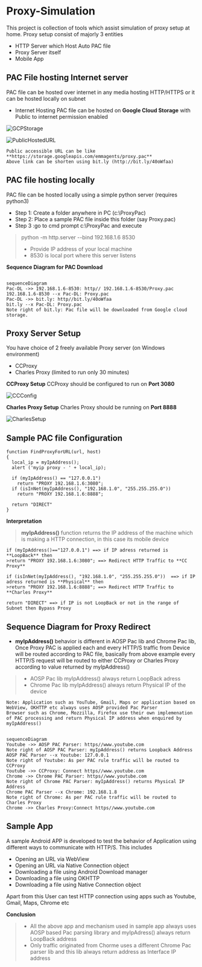 # Proxy-Simulation
This project is collection of tools which assist simulation of proxy setup at home. 
Proxy setup consist of majorly 3 entities
- HTTP Server which Host Auto PAC file
- Proxy Server itself 
- Mobile App

## PAC File hosting Internet server
PAC file can be hosted over internet in any media hosting HTTP/HTTPS or it can be hosted locally on subnet
- Internet Hosting 
PAC file can be hosted on **Google Cloud Storage** with Public to internet permission enabled

![GCPStorage](https://user-images.githubusercontent.com/11830986/229266448-e560b0b1-e727-4a7a-8398-1606babc0adf.JPG)

![PublicHostedURL](https://user-images.githubusercontent.com/11830986/229266528-80487e07-a621-4047-98e2-ca902b2ad66b.JPG)
```
Public accessible URL can be like **https://storage.googleapis.com/emmagents/proxy.pac**
Above link can be shorten using bit.ly (http://bit.ly/40oWfaa)
```
## PAC file hosting locally 
PAC file can be hosted locally using a simple python server (requires python3)
- Step 1: Create a folder anywhere in PC (c:\ProxyPac)
- Step 2: Place a sample PAC file inside this folder (say Proxy.pac)
- Step 3 :go to cmd prompt c:\ProxyPac and execute 
> python -m http.server --bind 192.168.1.6 8530
> - Provide IP address of your local machine
> - 8530 is local port where this server listens

**Sequence Diagram for PAC Download**
```mermaid

sequenceDiagram
Pac-DL ->> 192.168.1.6-8530: http// 192.168.1.6-8530/Proxy.pac
192.168.1.6-8530 --x Pac-DL: Proxy.pac
Pac-DL ->> bit.ly: http//bit.ly/40oWfaa
bit.ly --x Pac-DL: Proxy.pac
Note right of bit.ly: Pac file will be downloaded from Google cloud storage.

```


## Proxy Server Setup
You have choice of 2 freely available Proxy server (on Windows environment) 
- CCProxy 
- Charles Proxy (limited to run only 30 minutes)

**CCProxy Setup**
CCProxy should be configured to run on **Port 3080**

![CCConfig](https://user-images.githubusercontent.com/11830986/229269663-0116db7a-f268-483a-a82d-2db90ab0dba4.png)

**Charles Proxy Setup**
Charles Proxy should be running on **Port 8888**

![CharlesSetup](https://user-images.githubusercontent.com/11830986/229269752-11c56793-f336-4ef0-920c-4168268beba5.JPG)

## Sample PAC file Configuration
``` 
function FindProxyForURL(url, host)
{
  local_ip = myIpAddress();
  alert ('myip proxy - ' + local_ip);
  
  if (myIpAddress()	== "127.0.0.1")
	return "PROXY 192.168.1.6:3080";
  if (isInNet(myIpAddress(), "192.168.1.0", "255.255.255.0")) 
	return "PROXY 192.168.1.6:8888";
 
  return "DIRECT"
}
```
**Interpretation**
> **myIpAddress()** function returns the IP address of the machine which is making a HTTP connection, in this case its mobile device

```
if (myIpAddress()=="127.0.0.1") ==> if IP adress returned is **LoopBack** then
>return "PROXY 192.168.1.6:3080"; ==> Redirect HTTP Traffic to **CC Proxy**
```
```
if (isInNet(myIpAddress(), "192.168.1.0", "255.255.255.0"))  ==> if IP adress returned is **Physical** then
>return "PROXY 192.168.1.6:8888"; ==> Redirect HTTP Traffic to **Charles Proxy**
```
```
return "DIRECT" ==> if IP is not LoopBack or not in the range of Subnet then Bypass Proxy
```
## **Sequence Diagram for Proxy Redirect**
- **myIpAddress()** behavior is different in AOSP Pac lib and Chrome Pac lib, Once Proxy PAC is applied each and every HTTP/S traffic from Device will be routed according to PAC file, basically from above example every HTTP/S request will be routed to either CCProxy or Charles Proxy according to value returned by myIpAddress()
> - AOSP Pac lib myIpAddress() always return LoopBack adress 
> - Chrome Pac lib myIpAddress() always return Physical IP of the device

```
Note: Application such as YouTube, Gmail, Maps or application based on WebView, OKHTTP etc always uses AOSP provided Pac Parser
Browser such as Chrome, Mozzilla, Firefox use their own implemenation of PAC processing and return Physical IP address when enquired by myIpAddress()
```
```mermaid

sequenceDiagram
Youtube ->> AOSP PAC Parser: https//www.youtube.com
Note right of AOSP PAC Parser: myIpAddress() returns Loopback Address
AOSP PAC Parser --x Youtube: 127.0.0.1 
Note right of Youtube: As per PAC rule traffic will be routed to CCProxy
Youtube ->> CCProxy: Connect https//www.youtube.com
Chrome ->> Chrome PAC Parser: https//www.youtube.com
Note right of Chrome PAC Parser: myIpAddress() returns Physical IP Address
Chrome PAC Parser --x Chrome: 192.168.1.8
Note right of Chrome: As per PAC rule traffic will be routed to Charles Proxy
Chrome ->> Charles Proxy:Connect https//www.youtube.com

```
## Sample App
A sample Android APP is developed to test the behavior of Application using different ways to communicate with HTTP/S. This includes
- Opening an URL via WebView
- Opening an URL via Native Connection object
- Downloading a file using Android Download manager
- Downloading a file using OKHTTP 
- Downloading a file using Native Connection object

Apart from this User can test HTTP connection using apps such as Youtube, Gmail, Maps, Chrome etc

**Conclusion**
> - All the above app and mechanism used in sample app always uses AOSP based Pac parsing library and myIpAdress() always return LoopBack address
> - Only traffic originated from Chorme uses a different Chrome Pac parser lib and this lib always return address as Interface IP address

     
